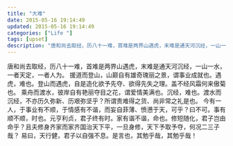 ```yaml
---
title: "大难"
date: 2015-05-16 19:14:49
updated: 2015-05-16 19:14:49
categories: ["Life "]
tags: [upset]
description: "唐和尚去取经，历八十一难，首难是两界山遇虎，末难是通天河沉经，一山一水，一者天定，一者人为。"
---
```


唐和尚去取经，历八十一难，首难是两界山遇虎，末难是通天河沉经，一山一水，一者天定，一者人为。
援道而登山，山巅自有雄奇瑰丽之景，谓事业成就也。遇虎，难也。登山而遇虎，自是造化欲予先夺、欲得先失之理。盖不经风霜何来傲菊也。
乘舟而渡水，彼岸自有艳丽夺目之花，谓爱情美满也。沉经，难也。渡水而沉经，不亦历久弥新、历艰弥坚乎？所谓贵难得之货、尚非常之礼是也。
今有一人，于事业有不顺，于情感有不谐，而妄自菲薄、愤懑于天，可乎？曰不可。事有顺不顺，时也。元亨利贞，君子终有时。家有谐不谐，命也。修短随化，君子岂由命乎？且夫修身齐家而家齐国治天下平，一旦身修，天下予取予夺，何况二三子哉？
易曰，天行健，君子以自强不息。是言也，其勉乎哉，其勉乎哉！
